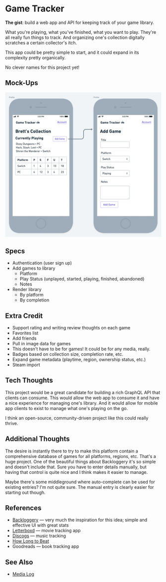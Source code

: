 # Game Tracker

**The gist**: build a web app and API for keeping track of your game library.

What you're playing, what you've finished, what you want to play. They're all really fun things to track. And organizing one's collection digitally scratches a certain collector's itch.

This app could be pretty simple to start, and it could expand in its complexity pretty organically.

No clever names for this project yet!

## Mock-Ups

![Game Tracker Mock-Up](./img/game-tracker.webp)

## Specs

- Authentication (user sign up)
- Add games to library
  - Platform
  - Play Status (unplayed, started, playing, finished, abandoned)
  - Notes
- Render library
  - By platform
  - By completion

## Extra Credit

- Support rating and writing review thoughts on each game
- Favorites list
- Add friends
- Pull in image data for games
- This doesn't have to be for games! It could be for any media, really.
- Badges based on collection size, completion rate, etc.
- Expand game metadata (playtime, region, ownership status, etc.)
- Steam import

## Tech Thoughts

This project would be a great candidate for building a rich GraphQL API that clients can consume. This would allow the web app to consume it and have a nice experience for managing one's library. And it would allow for mobile app clients to exist to manage what one's playing on the go.

I think an open-source, community-driven project like this could really thrive.

## Additional Thoughts

The desire is instantly there to try to make this platform contain a comprehensive database of games for all platforms, regions, etc. That's a huge project. One of the beautiful things about Backloggery it's so simple and doesn't include that. Sure you have to enter details manually, but having that control is quite nice and I think makes it easier to manage.

Maybe there's some middleground where auto-complete can be used for existing entries? I'm not quite sure. The manual entry is clearly easier for starting out though.

## References

- [Backloggery](https://www.backloggery.com) — very much the inspiration for this idea; simple and effective UI with great stats
- [Letterboxd](https://letterboxd.com) — movie tracking app
- [Discogs](https://www.discogs.com) — music tracking
- [How Long to Beat](https://howlongtobeat.com)
- Goodreads — book tracking app

## See Also

- [Media Log](../websites/media-log.md)
